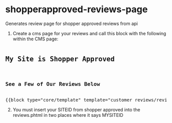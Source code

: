# shopperapproved-reviews-page
Generates review page for shopper approved reviews from api

1. Create a cms page for your reviews and call this block with the following within the CMS page:

<pre><h2>My Site is Shopper Approved</h2>
<h3>See a Few of Our Reviews Below</h3>
{{block type="core/template" template="customer_reviews/reviews.phtml"}}</pre>

2. You must insert your SITEID from shopper approved into the reviews.phtml in two places where it says MYSITEID
